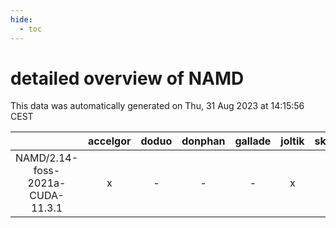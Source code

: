 ```yaml
---
hide:
  - toc
---
```


detailed overview of NAMD
=========================


This data was automatically generated on Thu, 31 Aug 2023 at 14:15:56 CEST  

| |accelgor|doduo|donphan|gallade|joltik|skitty|swalot|victini|
| :---: | :---: | :---: | :---: | :---: | :---: | :---: | :---: | :---: |
|NAMD/2.14-foss-2021a-CUDA-11.3.1|x|-|-|-|x|-|-|-|
